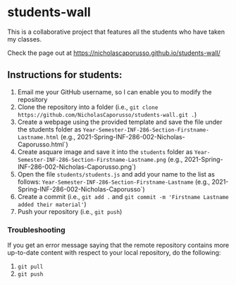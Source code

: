 # students-wall
This is a collaborative project that features all the students who have taken my classes.

Check the page out at https://nicholascaporusso.github.io/students-wall/

## Instructions for students:
1. Email me your GitHub username, so I can enable you to modify the repository
2. Clone the repository into a folder (i.e., `git clone https://github.com/NicholasCaporusso/students-wall.git .`)
3. Create a webpage using the provided template and save the file under the students folder as `Year-Semester-INF-286-Section-Firstname-Lastname.html` (e.g., 2021-Spring-INF-286-002-Nicholas-Caporusso.html`)
4. Create asquare image and save it into the `students` folder as `Year-Semester-INF-286-Section-Firstname-Lastname.png` (e.g., 2021-Spring-INF-286-002-Nicholas-Caporusso.png`)
5. Open the file `students/students.js` and add your name to the list as follows: `Year-Semester-INF-286-Section-Firstname-Lastname` (e.g., 2021-Spring-INF-286-002-Nicholas-Caporusso`)
6. Create a commit (i.e., `git add .` and `git commit -m 'Firstname Lastname added their material'`)
7. Push your repository (i.e., `git push`)

### Troubleshooting
If you get an error message saying that the remote repository contains more up-to-date content with respect to your local repository, do the following:
1. `git pull`
2. `git push`